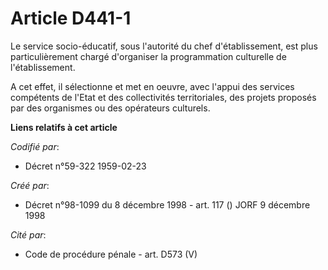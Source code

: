 # Article D441-1

Le service socio-éducatif, sous l'autorité du chef d'établissement, est plus particulièrement chargé d'organiser la
programmation culturelle de l'établissement.

A cet effet, il sélectionne et met en oeuvre, avec l'appui des services compétents de l'Etat et des collectivités
territoriales, des projets proposés par des organismes ou des opérateurs culturels.

**Liens relatifs à cet article**

_Codifié par_:

  - Décret n°59-322 1959-02-23

_Créé par_:

  - Décret n°98-1099 du 8 décembre 1998 - art. 117 () JORF 9 décembre 1998

_Cité par_:

  - Code de procédure pénale - art. D573 (V)
